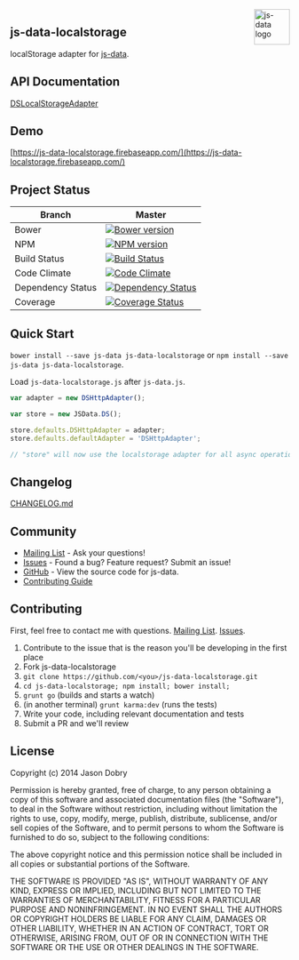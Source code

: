 <img src="https://raw.githubusercontent.com/js-data/js-data/master/js-data.png" alt="js-data logo" title="js-data" align="right" width="64" height="64" />

## js-data-localstorage

localStorage adapter for [js-data](http://www.js-data.io/js-data).

## API Documentation
[DSLocalStorageAdapter](https://github.com/js-data/js-data/wiki/DSLocalStorageAdapter)

## Demo
[https://js-data-localstorage.firebaseapp.com/](https://js-data-localstorage.firebaseapp.com/)

## Project Status

| Branch | Master |
| ------ | ------ |
| Bower | [![Bower version](https://badge.fury.io/bo/js-data-localstorage.png)](http://badge.fury.io/bo/js-data-localstorage) |
| NPM | [![NPM version](https://badge.fury.io/js/js-data-localstorage.png)](http://badge.fury.io/js/js-data-localstorage) |
| Build Status | [![Build Status](https://travis-ci.org/js-data/js-data-localstorage.png?branch=master)](https://travis-ci.org/js-data/js-data-localstorage) |
| Code Climate | [![Code Climate](https://codeclimate.com/github/js-data/js-data-localstorage.png)](https://codeclimate.com/github/js-data/js-data-localstorage) |
| Dependency Status | [![Dependency Status](https://gemnasium.com/js-data/js-data-localstorage.png)](https://gemnasium.com/js-data/js-data-localstorage) |
| Coverage | [![Coverage Status](https://coveralls.io/repos/js-data/js-data-localstorage/badge.png?branch=master)](https://coveralls.io/r/js-data/js-data-localstorage?branch=master) |

## Quick Start
`bower install --save js-data js-data-localstorage` or `npm install --save js-data js-data-localstorage`.

Load `js-data-localstorage.js` after `js-data.js`.

```js
var adapter = new DSHttpAdapter();

var store = new JSData.DS();

store.defaults.DSHttpAdapter = adapter;
store.defaults.defaultAdapter = 'DSHttpAdapter';

// "store" will now use the localstorage adapter for all async operations
```

## Changelog
[CHANGELOG.md](https://github.com/js-data/js-data-localstorage/blob/master/CHANGELOG.md)

## Community
- [Mailing List](https://groups.google.com/forum/?fromgroups#!forum/js-data-project) - Ask your questions!
- [Issues](https://github.com/js-data/js-data-localstorage/issues) - Found a bug? Feature request? Submit an issue!
- [GitHub](https://github.com/js-data/js-data-localstorage) - View the source code for js-data.
- [Contributing Guide](https://github.com/js-data/js-data-localstorage/blob/master/CONTRIBUTING.md)

## Contributing

First, feel free to contact me with questions. [Mailing List](https://groups.google.com/forum/?fromgroups#!forum/js-data-project). [Issues](https://github.com/js-data/js-data-localstorage/issues).

1. Contribute to the issue that is the reason you'll be developing in the first place
1. Fork js-data-localstorage
1. `git clone https://github.com/<you>/js-data-localstorage.git`
1. `cd js-data-localstorage; npm install; bower install;`
1. `grunt go` (builds and starts a watch)
1. (in another terminal) `grunt karma:dev` (runs the tests)
1. Write your code, including relevant documentation and tests
1. Submit a PR and we'll review

## License

Copyright (c) 2014 Jason Dobry

Permission is hereby granted, free of charge, to any person obtaining a copy of
this software and associated documentation files (the "Software"), to deal in
the Software without restriction, including without limitation the rights to
use, copy, modify, merge, publish, distribute, sublicense, and/or sell copies
of the Software, and to permit persons to whom the Software is furnished to do
so, subject to the following conditions:

The above copyright notice and this permission notice shall be included in all
copies or substantial portions of the Software.

THE SOFTWARE IS PROVIDED "AS IS", WITHOUT WARRANTY OF ANY KIND, EXPRESS OR
IMPLIED, INCLUDING BUT NOT LIMITED TO THE WARRANTIES OF MERCHANTABILITY, FITNESS
FOR A PARTICULAR PURPOSE AND NONINFRINGEMENT. IN NO EVENT SHALL THE AUTHORS OR
COPYRIGHT HOLDERS BE LIABLE FOR ANY CLAIM, DAMAGES OR OTHER LIABILITY, WHETHER
IN AN ACTION OF CONTRACT, TORT OR OTHERWISE, ARISING FROM, OUT OF OR IN
CONNECTION WITH THE SOFTWARE OR THE USE OR OTHER DEALINGS IN THE SOFTWARE.
